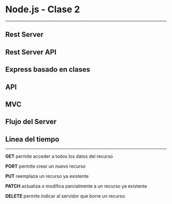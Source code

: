 # Node.js - Clase 2

---

## Rest Server

##  Rest Server API

##  Express basado en clases

##  API

## MVC

## Flujo del Server

## Linea del tiempo

---

**GET** permite acceder a todos los datos del recurso

**PORT** permite crear un nuevo recurso

**PUT** reemplaza un recurso ya existente

**PATCH** actualiza o modifica parcialmente a un recurso ya existente

**DELETE** permite indicar al servidor que borre un recurso